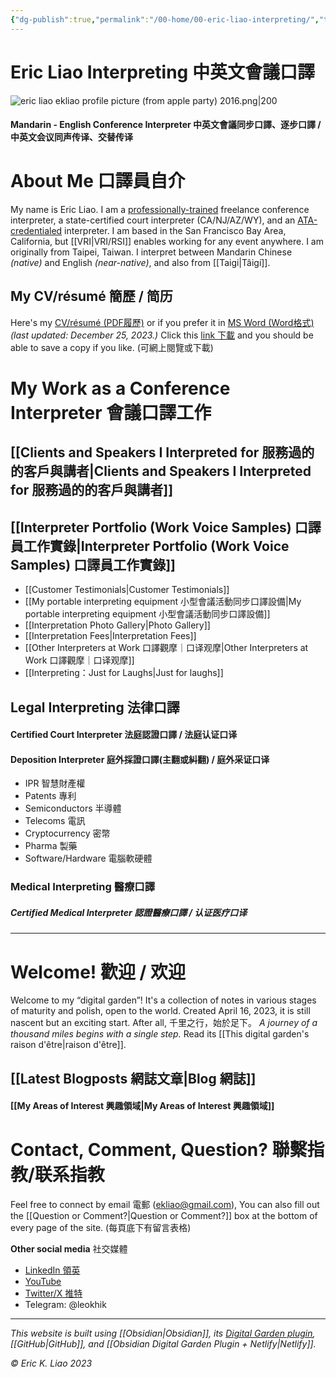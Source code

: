 ```yaml
---
{"dg-publish":true,"permalink":"/00-home/00-eric-liao-interpreting/","tags":["gardenEntry"],"noteIcon":"2"}
---
```


# Eric Liao Interpreting 中英文會議口譯


![eric liao ekliao profile picture (from apple party) 2016.png|200](/img/user/_attachments/eric%20liao%20ekliao%20profile%20picture%20(from%20apple%20party)%202016.png)

#### Mandarin - English Conference Interpreter 中英文會議同步口譯、逐步口譯 / 中英文会议同声传译、交替传译

# About Me 口譯員自介

My name is Eric Liao. I am a [professionally-trained](https://www.middlebury.edu/institute/academics/degree-programs/translation-interpretation) freelance conference interpreter, a state-certified court interpreter (CA/NJ/AZ/WY), and an [ATA-credentialed](https://www.atanet.org/member-center/credentialed-interpreter-designation/) interpreter. I am based in the San Francisco Bay Area, California, but [[VRI\|VRI/RSI]] enables working for any event anywhere. I am originally from Taipei, Taiwan. I interpret between Mandarin Chinese *(native)* and English *(near-native)*, and also from [[Taigi\|Tâigí]].
## My CV/résumé 簡歷 / 简历

Here's my [CV/résumé (PDF履歷)](https://drive.google.com/file/d/16pogaawaG3biydWp-5I7EWvftAxIdXS2/view?usp=sharing) or if you prefer it in [MS Word (Word格式)](https://docs.google.com/document/d/12zf8mFpOTb-kpqiRludS3lwhsa1ZYqrNpDiKmb5qnzA/edit?usp=sharing) *(last updated: December 25, 2023.)* Click this  [link 下載](https://drive.google.com/file/d/1q2dJ8xEBhOYocV9xmIbwggp6PHxXJ52H/view?usp=sharing) and you should be able to save a copy if you like. (可網上閱覽或下載)
# My Work as a Conference Interpreter 會議口譯工作

## [[Clients and Speakers I Interpreted for 服務過的的客戶與講者\|Clients and Speakers I Interpreted for 服務過的的客戶與講者]]

## [[Interpreter Portfolio (Work Voice Samples) 口譯員工作實錄\|Interpreter Portfolio (Work Voice Samples) 口譯員工作實錄]]

- [[Customer Testimonials\|Customer Testimonials]]
- [[My portable interpreting equipment 小型會議活動同步口譯設備\|My portable interpreting equipment 小型會議活動同步口譯設備]]
- [[Interpretation Photo Gallery\|Photo Gallery]]
- [[Interpretation Fees\|Interpretation Fees]]
- [[Other Interpreters at Work 口譯觀摩｜口译观摩\|Other Interpreters at Work 口譯觀摩｜口译观摩]]
- [[Interpreting：Just for Laughs\|Just for laughs]]
## Legal Interpreting 法律口譯
#### Certified Court Interpreter 法庭認證口譯 / 法庭认证口译
#### Deposition Interpreter 庭外採證口譯(主翻或糾翻) / 庭外采证口译

- IPR 智慧財產權
- Patents 專利
- Semiconductors 半導體
- Telecoms 電訊
- Cryptocurrency 密幣
- Pharma 製藥
- Software/Hardware 電腦軟硬體
### Medical Interpreting 醫療口譯

##### Certified Medical Interpreter 認證醫療口譯 / 认证医疗口译
---
# Welcome! 歡迎 / 欢迎

Welcome to my “digital garden”! It's a collection of notes in various stages of maturity and polish, open to the world. Created April 16, 2023, it is still nascent but an exciting start. After all, 千里之行，始於足下。 *A journey of a thousand miles begins with a single step.* Read its [[This digital garden's raison d'être\|raison d'être]].
## [[Latest Blogposts 網誌文章\|Blog 網誌]]

#### [[My Areas of Interest 興趣領域\|My Areas of Interest 興趣領域]]

# Contact, Comment, Question? 聯繫指教/联系指教

Feel free to connect by email 電郵 (ekliao@gmail.com), You can also fill out the [[Question or Comment?\|Question or Comment?]] box at the bottom of every page of the site. (每頁底下有留言表格)

**Other social media** 社交媒體
- [LinkedIn 領英](http://linkedin.com/in/ericliaointerpreter)
- [YouTube](https://www.youtube.com/@ericliaointerpreter)
- [Twitter/X 推特](https://twitter.com/eklinterpret)
- Telegram: @leokhik

---
*This website is built using [[Obsidian\|Obsidian]], its [Digital Garden plugin](https://github.com/oleeskild/obsidian-digital-garden), [[GitHub\|GitHub]], and [[Obsidian Digital Garden Plugin + Netlify\|Netlify]].*

*© Eric K. Liao 2023*